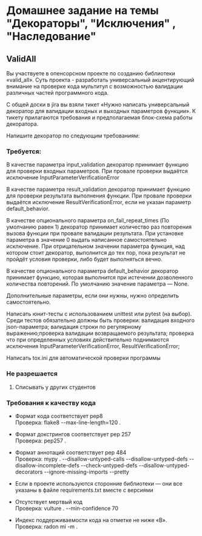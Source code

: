# Домашнее задание на темы "Декораторы", "Исключения" , "Наследование"


## ValidAll


Вы участвуете в опенсорсном проекте по созданию библиотеки «valid_all». Суть проекта - разработать универсальный акцентирующий внимание на проверке кода мультитул с возможностью валидации различных частей программного кода.

С общей доски в jira вы взяли тикет «Нужно написать универсальный декоратор для валидации входных и выходных параметров функции». К тикету прилагаются требования и предполагаемая блок-схема работы декоратора.


Напишите декоратор по следующим требованиям:


### Требуется:

В качестве параметра input_validation декоратор принимает функцию для проверки входных параметров. При провале проверки выдаётся исключение InputParameterVerificationError

В качестве параметра result_validation декоратор принимает функцию для проверки результата выполнения функции. При провале проверки выдаётся исключение ResultVerificationError, если не указан параметр default_behavior.

В качестве опционального параметра on_fail_repeat_times (По умолчанию равен 1) декоратор принимает количество раз повторения вызова функции при провале валидации результата. При установке параметра в значение 0 выдать написанное самостоятельно исключение. При отрицательном значении параметра функция, над котором стоит декоратор, выполнится до тех пор, пока результат не пройдёт условия проверки, либо будет выполняться вечно.

В качестве опционального параметра default_behavior декоратор принимает функцию, которая выполнится при истечении дозволенного количества повторений. По умолчанию значение параметра — None.

Дополнительные параметры, если они нужны, нужно определить самостоятельно.

Написать юнит-тесты с использованием unittest или pytest (на выбор). Среди тестов обязательно должны быть проверки: валидация входного json-параметра; валидация строки по регулярному выражению;проверка валидации возвращаемого результата; проверка что при определенных условиях действительно поднимаются исключения InputParameterVerificationError, ResultVerificationError;

Написать tox.ini для автоматической проверки программы


### Не разрешается

1. Списывать у других студентов

### Требования к качеству кода
- Формат кода соответствует pep8<br>Проверка: flake8 --max-line-length=120 .

- Формат докстрингов соответствует pep 257<br>Проверка: pep257 .

- Формат аннотаций соответствует pep 484<br>Проверка: mypy . --disallow-untyped-calls --disallow-untyped-defs --disallow-incomplete-defs --check-untyped-defs  --disallow-untyped-decorators --ignore-missing-imports --pretty

- Если в проекте используются сторонние библиотеки — они все указаны в файле requirements.txt вместе с версиями

- Отсутствует мертвый код<br>Проверка:  vulture . --min-confidence 70

- Индекс поддерживаемости кода на отметке не ниже «B».<br>Проверка: radon mi -m .
